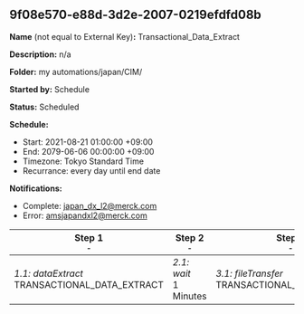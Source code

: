 ## 9f08e570-e88d-3d2e-2007-0219efdfd08b

**Name** (not equal to External Key)**:** Transactional_Data_Extract

**Description:** n/a

**Folder:** my automations/japan/CIM/

**Started by:** Schedule

**Status:** Scheduled

**Schedule:**

* Start: 2021-08-21 01:00:00 +09:00
* End: 2079-06-06 00:00:00 +09:00
* Timezone: Tokyo Standard Time
* Recurrance: every day until end date

**Notifications:**

* Complete: japan_dx_l2@merck.com
* Error: amsjapandxl2@merck.com

| Step 1<br>_<small>-</small>_ | Step 2<br>_<small>-</small>_ | Step 3<br>_<small>-</small>_ |
| --- | --- | --- |
| _1.1: dataExtract_<br>TRANSACTIONAL_DATA_EXTRACT | _2.1: wait_<br>1 Minutes | _3.1: fileTransfer_<br>TRANSACTIONAL_DATA_EXTRACT |

